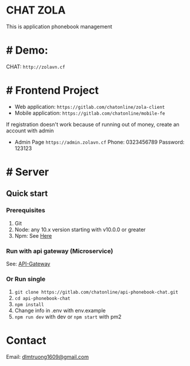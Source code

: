 # CHAT ZOLA

This is application phonebook management
# # Demo: 
CHAT: `http://zolavn.cf`
# # Frontend Project
- Web application: `https://gitlab.com/chatonline/zola-client`
- Mobile application: `https://gitlab.com/chatonline/mobile-fe`

If registration doesn't work because of running out of money, create an account with admin
- Admin Page `https://admin.zolavn.cf` 
  Phone: 0323456789
  Password: 123123
# # Server
## Quick start
### Prerequisites

1. Git
2. Node: any 10.x version starting with v10.0.0 or greater
3. Npm: See [Here](https://www.npmjs.com/)
### Run with api gateway (Microservice)

See: [API-Gateway](https://gitlab.com/dlmtruong1609/api-gateway-realestate)

### Or Run single
1. `git clone https://gitlab.com/chatonline/api-phonebook-chat.git`
2. `cd api-phonebook-chat`
3. `npm install`
4. Change info in .env with env.example
5. `npm run dev` with dev or `npm start` with pm2 

# Contact
Email: dlmtruong1609@gmail.com